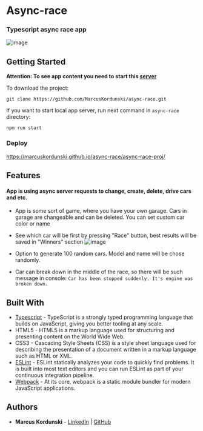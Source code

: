 # Async-race
### Typescript async race app

![image](https://user-images.githubusercontent.com/95471509/190916013-21b824f8-6004-484e-aca2-fc84b8378c96.png)


## Getting Started

<b>Attention: To see app content you need to start this [server](https://github.com/mikhama/async-race-api)</b>

To download the project:
```
git clone https://github.com/MarcusKordunski/async-race.git
```

If you want to start local app server, run next command in `async-race` directory:
```
npm run start
```
### Deploy
https://marcuskordunski.github.io/async-race/async-race-proj/
## Features
#### App is using async server requests to change, create, delete, drive cars and etc.
* App is some sort of game, where you have your own garage. Cars in garage are changeable and can be deleted. You can set custom car color or name
* See which car will be first by pressing "Race" button, best results will be saved in "Winners" section
![image](https://user-images.githubusercontent.com/95471509/190916851-e1b13738-68a9-4d3c-afed-91e4b49c2683.png)

* Option to generate 100 random cars. Model and name will be chose randomly.
* Car can break down in the middle of the race, so there will be such message in console: `Car has been stopped suddenly. It's engine was broken down.`
## Built With
* [Typescript](https://www.typescriptlang.org/) - TypeScript is a strongly typed programming language that builds on JavaScript, giving you better tooling at any scale.
* HTML5 - HTML5 is a markup language used for structuring and presenting content on the World Wide Web.
* CSS3 - Cascading Style Sheets (CSS) is a style sheet language used for describing the presentation of a document written in a markup language such as HTML or XML.
* [ESLint](https://eslint.org/) - ESLint statically analyzes your code to quickly find problems. It is built into most text editors and you can run ESLint as part of your continuous integration pipeline.
* [Webpack](https://webpack.js.org/) - At its core, webpack is a static module bundler for modern JavaScript applications.
## Authors

* **Marcus Kordunski** -
[LinkedIn](https://www.linkedin.com/in/marcus-kordunski/) | 
[GitHub](https://github.com/MarcusKordunski)
